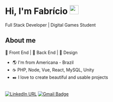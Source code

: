 # Hi, I'm Fabrício <img src="https://github.com/TheDudeThatCode/TheDudeThatCode/blob/master/Assets/Hi.gif" width="29px">
Full Stack Developer | Digital Games Student

## About me 

:black_heart: Front End | :black_heart: Back End | :black_heart: Design

- :earth_americas: I'm from Americana - Brazil
- :coffee: PHP, Node, Vue, React, MySQL, Unity
- :black_nib: I love to create beautiful and usable projects

<br/>[![LinkedIn URL](https://img.shields.io/twitter/url?color=2B2B2B&labelColor=2b2b2b&label=connect&logo=linkedin&logoColor=%ffffff&style=flat-square&url=https://www.linkedin.com/in/pferreirafabricio/)](https://www.linkedin.com/in/pferreirafabricio/)
[![Gmail Badge](https://img.shields.io/badge/-pferreirafabricio@gmail.com-2b2b2b?style=flat-square&logo=Gmail&logoColor=white&link=mailto:pferreirafabricio@gmail.com)](mailto:pferreirafabricio@gmail.com)

